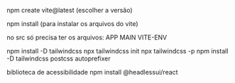 npm create vite@latest (escolher a versão)

npm install (para instalar os arquivos do vite)


no src só precisa ter os arquivos:
  APP
  MAIN
  VITE-ENV


npm install -D tailwindcss
npx tailwindcss init
npx tailwindcss -p
npm install -D tailwindcss postcss autoprefixer


biblioteca de acessibilidade
npm install @headlessui/react